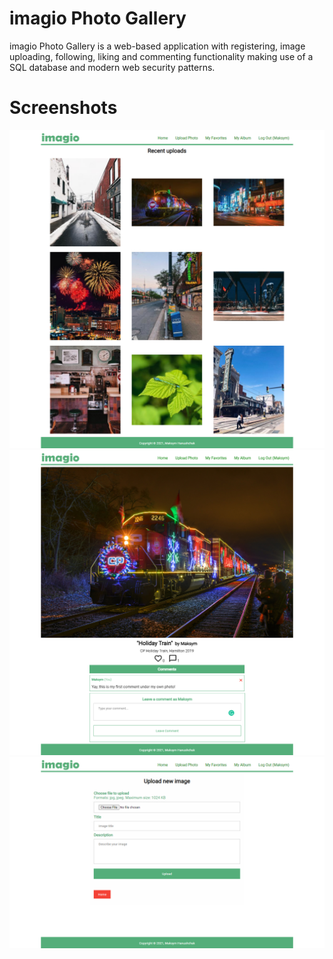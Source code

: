 # imagio Photo Gallery
imagio Photo Gallery is a web-based application with registering, image uploading, following, liking and commenting functionality making use of a SQL database and modern web security patterns.

# Screenshots
![Home page](/screenshots/imagio1.jpg?raw=true "Home page")
![Image view page](/screenshots/imagio2.jpg?raw=true "Image view page")
![Image upload page](/screenshots/imagio3.jpg?raw=true "Image upload page")
